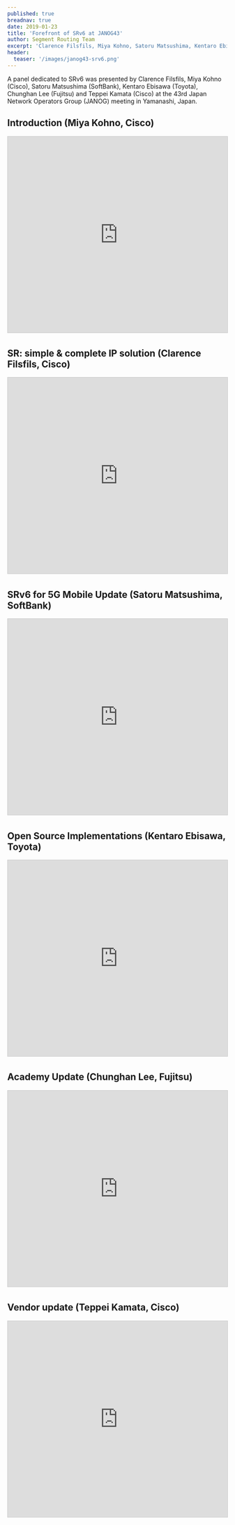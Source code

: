 ```yaml
---
published: true
breadnav: true
date: 2019-01-23
title: 'Forefront of SRv6 at JANOG43'
author: Segment Routing Team
excerpt: 'Clarence Filsfils, Miya Kohno, Satoru Matsushima, Kentaro Ebisawa, Chunghan Lee and Teppei Kamata presenting the latest SRv6 updates.'
header:
  teaser: '/images/janog43-srv6.png'
---    
```


A panel dedicated to SRv6 was presented by Clarence Filsfils, Miya Kohno (Cisco), Satoru Matsushima (SoftBank), Kentaro Ebisawa (Toyota), Chunghan Lee (Fujitsu) and Teppei Kamata (Cisco) at the 43rd Japan Network Operators Group (JANOG) meeting in Yamanashi, Japan.

<script type="text/javascript" src="https://ssl-cache.stream.ne.jp/www50/eqb899hbxn/jmc_pub/jmc_swf/player/t3/obj.js" charset="UTF-8"></script><script type="text/javascript">jstream_t3.PlayerFactoryOBJ.create({b: "ssl-cache.stream.ne.jp/www50/eqb899hbxn/jmc_pub/jmc_swf/player/",c: "MjI3OA==",m: "NjMw",s: {hp: 270,wp: 480,dq: "2",mdq: "2",ft: "",pb: "on",vc: "on",sb: "on",fs: "on",fa: "right",ti: "off",is: "on",ip: "off",el: "off",tg: "on",mb: "on",sn: "f,t,l",rp: "off",wm: "on",wd: 1,cp: "on",rb: "on",il: "on",rs: "on",pr: "1.2,1.5,2",cc: "off",lu: "off",plac: "off",skb: "10"}});</script>

## Introduction (Miya Kohno, Cisco)

<iframe src="https://www.janog.gr.jp/meeting/janog43/application/files/5115/4817/8060/MK_Janog43-SRv6-Introduction-v01.pdf" width="800" height="450" frameborder="0" marginwidth="0" marginheight="0" scrolling="no" style="border:1px solid #CCC; border-width:1px; margin-bottom:5px; max-width: 100%;" allowfullscreen webkitallowfullscreen msallowfullscreen></iframe>

## SR: simple & complete IP solution (Clarence Filsfils, Cisco)

<iframe src="https://www.janog.gr.jp/meeting/janog43/application/files/8815/4817/4392/SRv6-clarence-rev1f.pdf" width="800" height="450" frameborder="0" marginwidth="0" marginheight="0" scrolling="no" style="border:1px solid #CCC; border-width:1px; margin-bottom:5px; max-width: 100%;" allowfullscreen webkitallowfullscreen msallowfullscreen></iframe>

## SRv6 for 5G Mobile Update (Satoru Matsushima, SoftBank)

<iframe src="https://www.janog.gr.jp/meeting/janog43/application/files/4315/4820/8008/janog43-matsushima-srv6.pdf" width="800" height="450" frameborder="0" marginwidth="0" marginheight="0" scrolling="no" style="border:1px solid #CCC; border-width:1px; margin-bottom:5px; max-width: 100%;" allowfullscreen webkitallowfullscreen msallowfullscreen></iframe>

## Open Source Implementations (Kentaro Ebisawa, Toyota)

<iframe src="https://www.janog.gr.jp/meeting/janog43/application/files/6915/4814/4524/SRv6-ebiken.pdf" width="800" height="450" frameborder="0" marginwidth="0" marginheight="0" scrolling="no" style="border:1px solid #CCC; border-width:1px; margin-bottom:5px; max-width: 100%;" allowfullscreen webkitallowfullscreen msallowfullscreen></iframe>

## Academy Update (Chunghan Lee, Fujitsu)

<iframe src="https://www.janog.gr.jp/meeting/janog43/application/files/9415/4816/8507/SRv6_Chunghan.pdf" width="800" height="450" frameborder="0" marginwidth="0" marginheight="0" scrolling="no" style="border:1px solid #CCC; border-width:1px; margin-bottom:5px; max-width: 100%;" allowfullscreen webkitallowfullscreen msallowfullscreen></iframe>

## Vendor update (Teppei Kamata, Cisco)

<iframe src="https://www.janog.gr.jp/meeting/janog43/application/files/4615/4820/8009/janog43-tkamata-srv6.pdf" width="800" height="450" frameborder="0" marginwidth="0" marginheight="0" scrolling="no" style="border:1px solid #CCC; border-width:1px; margin-bottom:5px; max-width: 100%;" allowfullscreen webkitallowfullscreen msallowfullscreen></iframe>
